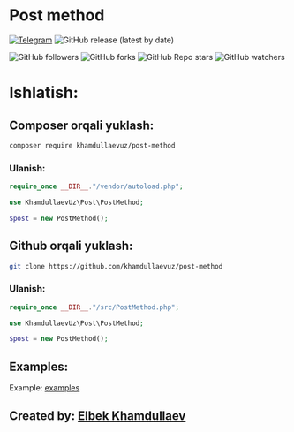 # Post method

[![Telegram](https://img.shields.io/badge/Telegram-blue.svg?logo=telegram)](https://t.me/khamdullaevuz)
![GitHub release (latest by date)](https://img.shields.io/github/v/release/khamdullaevuz/post-method)

![GitHub followers](https://img.shields.io/github/followers/khamdullaevuz?style=flat)
![GitHub forks](https://img.shields.io/github/forks/khamdullaevuz/post-method?style=flat)
![GitHub Repo stars](https://img.shields.io/github/stars/khamdullaevuz/post-method?style=flat)
![GitHub watchers](https://img.shields.io/github/watchers/khamdullaevuz/post-method?style=flat)

# Ishlatish:

## Composer orqali yuklash:

``` bash
composer require khamdullaevuz/post-method
```

### Ulanish:

``` php
require_once __DIR__."/vendor/autoload.php";

use KhamdullaevUz\Post\PostMethod;

$post = new PostMethod();
```

## Github orqali yuklash:

``` bash
git clone https://github.com/khamdullaevuz/post-method
```

### Ulanish:

``` php
require_once __DIR__."/src/PostMethod.php";

use KhamdullaevUz\Post\PostMethod;

$post = new PostMethod();
```

## Examples:

Example: [examples](/examples/post.php)

## Created by: [Elbek Khamdullaev](https://khamdullaev.uz)
